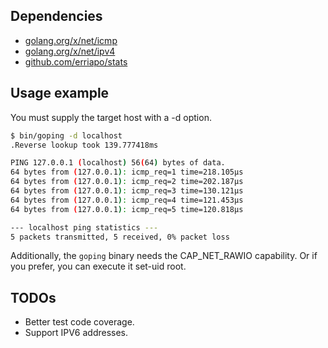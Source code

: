 ## Dependencies

* [golang.org/x/net/icmp](https://godoc.org/golang.org/x/net/icmp)
* [golang.org/x/net/ipv4](https://godoc.org/golang.org/x/net/ipv4)
* [github.com/erriapo/stats](https://github.com/erriapo/stats)

## Usage example

You must supply the target host with a -d option.

```bash
$ bin/goping -d localhost
.Reverse lookup took 139.777418ms

PING 127.0.0.1 (localhost) 56(64) bytes of data.
64 bytes from (127.0.0.1): icmp_req=1 time=218.105µs
64 bytes from (127.0.0.1): icmp_req=2 time=202.187µs
64 bytes from (127.0.0.1): icmp_req=3 time=130.121µs
64 bytes from (127.0.0.1): icmp_req=4 time=121.453µs
64 bytes from (127.0.0.1): icmp_req=5 time=120.818µs

--- localhost ping statistics ---
5 packets transmitted, 5 received, 0% packet loss
```

Additionally, the `goping` binary needs the CAP_NET_RAWIO capability. 
Or if you prefer, you can execute it set-uid root.

## TODOs

* Better test code coverage.
* Support IPV6 addresses.
